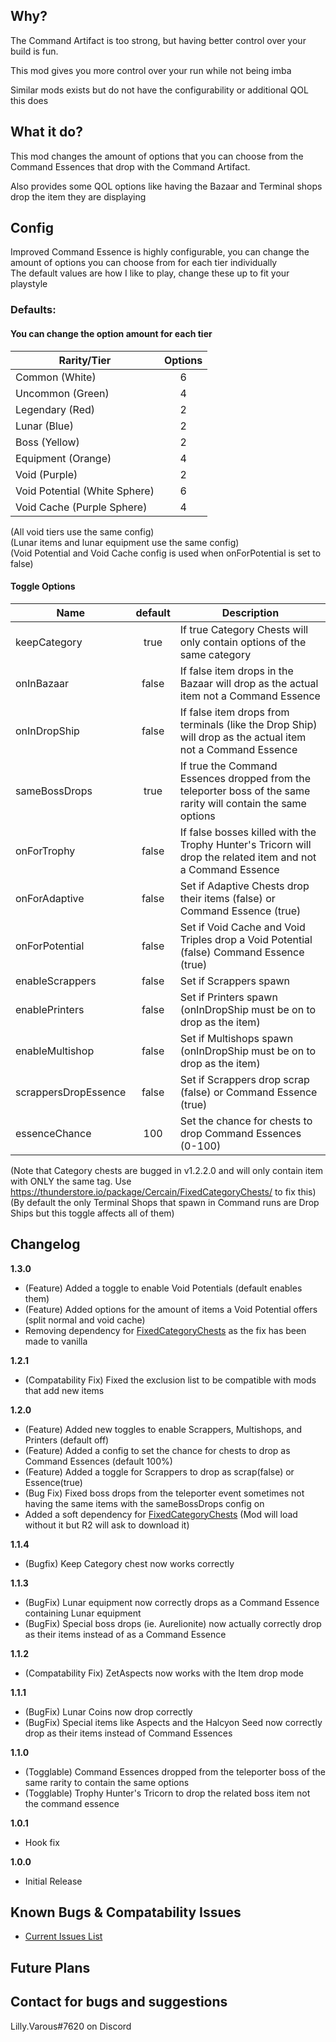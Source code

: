 ## Why?

The Command Artifact is too strong, but having better control over your build is fun.

This mod gives you more control over your run while not being imba

Similar mods exists but do not have the configurability or additional QOL this does

## What it do?

This mod changes the amount of options that you can choose from the Command Essences that drop with the Command Artifact.

Also provides some QOL options like having the Bazaar and Terminal shops drop the item they are displaying


## Config

Improved Command Essence is highly configurable, you can change the amount of options you can choose from for each tier individually <br/>
The default values are how I like to play, change these up to fit your playstyle

### Defaults:
#### You can change the option amount for each tier
| Rarity/Tier             |    Options      |
|----------|:-------------:|
| Common (White)   |  6 |
| Uncommon (Green) |  4  |
| Legendary (Red)  |  2 |
| Lunar (Blue)  |  2 |
| Boss (Yellow)  |  2 |
| Equipment (Orange)  |  4 |
| Void (Purple)  |  2 |
| Void Potential (White Sphere)  |  6 |
| Void Cache (Purple Sphere)  |  4 |

(All void tiers use the same config)<br />
(Lunar items and lunar equipment use the same config)<br/>
(Void Potential and Void Cache config is used when onForPotential is set to false)

#### Toggle Options
| Name             |    default      | Description |
|----------|:-------------:|------------|
| keepCategory   |  true | If true Category Chests will only contain options of the same category |
| onInBazaar   |  false | If false item drops in the Bazaar will drop as the actual item not a Command Essence |
| onInDropShip |  false  | If false item drops from terminals (like the Drop Ship) will drop as the actual item not a Command Essence |
| sameBossDrops | true | If true the Command Essences dropped from the teleporter boss of the same rarity will contain the same options |
| onForTrophy | false | If false bosses killed with the Trophy Hunter's Tricorn will drop the related item and not a Command Essence |
| onForAdaptive | false | Set if Adaptive Chests drop their items (false) or Command Essence (true) |
| onForPotential | false | Set if Void Cache and Void Triples drop a Void Potential (false) Command Essence (true) |
| enableScrappers | false | Set if Scrappers spawn |
| enablePrinters | false | Set if Printers spawn (onInDropShip must be on to drop as the item) |
| enableMultishop | false | Set if Multishops spawn (onInDropShip must be on to drop as the item) |
| scrappersDropEssence | false | Set if Scrappers drop scrap (false) or Command Essence (true) |
| essenceChance | 100 | Set the chance for chests to drop Command Essences (0-100) |

(Note that Category chests are bugged in v1.2.2.0 and will only contain item with ONLY the same tag. Use https://thunderstore.io/package/Cercain/FixedCategoryChests/ to fix this)<br/>
(By default the only Terminal Shops that spawn in Command runs are Drop Ships but this toggle affects all of them)


## Changelog

**1.3.0**

* (Feature) Added a toggle to enable Void Potentials (default enables them)
* (Feature) Added options for the amount of items a Void Potential offers (split normal and void cache)
* Removing dependency for [FixedCategoryChests](https://thunderstore.io/package/Cercain/FixedCategoryChests/) as the fix has been made to vanilla

**1.2.1**

* (Compatability Fix) Fixed the exclusion list to be compatible with mods that add new items

**1.2.0**

* (Feature) Added new toggles to enable Scrappers, Multishops, and Printers (default off)
* (Feature) Added a config to set the chance for chests to drop as Command Essences (default 100%)
* (Feature) Added a toggle for Scrappers to drop as scrap(false) or Essence(true)
* (Bug Fix) Fixed boss drops from the teleporter event sometimes not having the same items with the sameBossDrops config on
* Added a soft dependency for [FixedCategoryChests](https://thunderstore.io/package/Cercain/FixedCategoryChests/) (Mod will load without it but R2 will ask to download it)

**1.1.4**

* (Bugfix) Keep Category chest now works correctly

**1.1.3**

* (BugFix) Lunar equipment now correctly drops as a Command Essence containing Lunar equipment
* (BugFix) Special boss drops (ie. Aurelionite) now actually correctly drop as their items instead of as a Command Essence

**1.1.2**

* (Compatability Fix) ZetAspects now works with the Item drop mode

**1.1.1**

* (BugFix) Lunar Coins now drop correctly
* (BugFix) Special items like Aspects and the Halcyon Seed now correctly drop as their items instead of Command Essences

**1.1.0**

* (Togglable) Command Essences dropped from the teleporter boss of the same rarity to contain the same options
* (Togglable) Trophy Hunter's Tricorn to drop the related boss item not the command essence

**1.0.1**

* Hook fix

**1.0.0**

* Initial Release

## Known Bugs & Compatability Issues

* [Current Issues List](https://github.com/Cercain/ImprovedCommandEssence/issues)

## Future Plans


## Contact for bugs and suggestions

Lilly.Varous#7620 on Discord